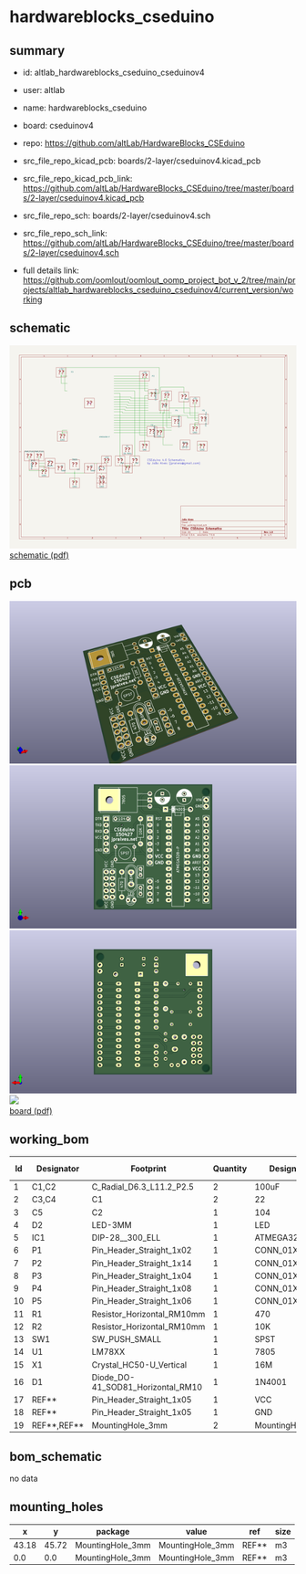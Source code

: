 # hardwareblocks_cseduino
 
## summary 
* id: altlab_hardwareblocks_cseduino_cseduinov4
* user: altlab
* name: hardwareblocks_cseduino
* board: cseduinov4
* repo: https://github.com/altLab/HardwareBlocks_CSEduino
* src_file_repo_kicad_pcb: boards/2-layer/cseduinov4.kicad_pcb
* src_file_repo_kicad_pcb_link: https://github.com/altLab/HardwareBlocks_CSEduino/tree/master/boards/2-layer/cseduinov4.kicad_pcb


* src_file_repo_sch: boards/2-layer/cseduinov4.sch
* src_file_repo_sch_link: https://github.com/altLab/HardwareBlocks_CSEduino/tree/master/boards/2-layer/cseduinov4.sch
* full details link: https://github.com/oomlout/oomlout_oomp_project_bot_v_2/tree/main/projects/altlab_hardwareblocks_cseduino_cseduinov4/current_version/working  

## schematic  
![](working_schematic_600.png)  
[schematic (pdf)](working_schematic.pdf) 






















## pcb  
![](working_3d_600.png) 
![](working_3d_front_600.png)  
![](working_3d_back_600.png)  
![](working_600.png)  
[board (pdf)](working.pdf)  

## working_bom
| Id | Designator | Footprint | Quantity | Designation | Supplier and ref |  | None | 
| --- | --- | --- | --- | --- | --- | --- | --- | 
| 1 | C1,C2 | C_Radial_D6.3_L11.2_P2.5 | 2 | 100uF |  |  | [''] | 
| 2 | C3,C4 | C1 | 2 | 22 |  |  | [''] | 
| 3 | C5 | C2 | 1 | 104 |  |  | [''] | 
| 4 | D2 | LED-3MM | 1 | LED |  |  | [''] | 
| 5 | IC1 | DIP-28__300_ELL | 1 | ATMEGA328-P |  |  | [''] | 
| 6 | P1 | Pin_Header_Straight_1x02 | 1 | CONN_01X02 |  |  | [''] | 
| 7 | P2 | Pin_Header_Straight_1x14 | 1 | CONN_01X14 |  |  | [''] | 
| 8 | P3 | Pin_Header_Straight_1x04 | 1 | CONN_01X04 |  |  | [''] | 
| 9 | P4 | Pin_Header_Straight_1x08 | 1 | CONN_01X08 |  |  | [''] | 
| 10 | P5 | Pin_Header_Straight_1x06 | 1 | CONN_01X06 |  |  | [''] | 
| 11 | R1 | Resistor_Horizontal_RM10mm | 1 | 470 |  |  | [''] | 
| 12 | R2 | Resistor_Horizontal_RM10mm | 1 | 10K |  |  | [''] | 
| 13 | SW1 | SW_PUSH_SMALL | 1 | SPST |  |  | [''] | 
| 14 | U1 | LM78XX | 1 | 7805 |  |  | [''] | 
| 15 | X1 | Crystal_HC50-U_Vertical | 1 | 16M |  |  | [''] | 
| 16 | D1 | Diode_DO-41_SOD81_Horizontal_RM10 | 1 | 1N4001 |  |  | [''] | 
| 17 | REF** | Pin_Header_Straight_1x05 | 1 | VCC |  |  | [''] | 
| 18 | REF** | Pin_Header_Straight_1x05 | 1 | GND |  |  | [''] | 
| 19 | REF**,REF** | MountingHole_3mm | 2 | MountingHole_3mm |  |  | [''] | 


## bom_schematic
no data

## mounting_holes
| x | y | package | value | ref | size | 
| --- | --- | --- | --- | --- | --- | 
| 43.18 | 45.72 | MountingHole_3mm | MountingHole_3mm | REF** | m3 | 
| 0.0 | 0.0 | MountingHole_3mm | MountingHole_3mm | REF** | m3 | 


